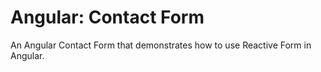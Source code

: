 # Angular: Contact Form

An Angular Contact Form that demonstrates how to use Reactive Form in Angular.
